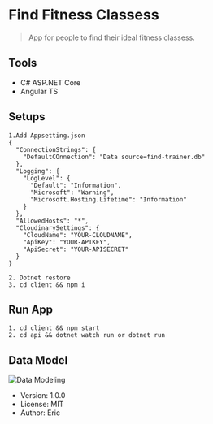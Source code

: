 # Find Fitness Classess
> App for people to find their ideal fitness classess.
## Tools
- C# ASP.NET Core 
- Angular TS

## Setups

```
1.Add Appsetting.json
{
  "ConnectionStrings": {
    "DefaultCOnnection": "Data source=find-trainer.db"
  },
  "Logging": {
    "LogLevel": {
      "Default": "Information",
      "Microsoft": "Warning",
      "Microsoft.Hosting.Lifetime": "Information"
    }
  },
  "AllowedHosts": "*",
  "CloudinarySettings": {
    "CloudName": "YOUR-CLOUDNAME",
    "ApiKey": "YOUR-APIKEY",
    "ApiSecret": "YOUR-APISECRET"
  }
}

2. Dotnet restore
3. cd client && npm i
```
## Run App
```
1. cd client && npm start
2. cd api && dotnet watch run or dotnet run
```
## Data Model
![Data Modeling](https://user-images.githubusercontent.com/54079742/85230083-8a06d980-b3a2-11ea-979f-4d50fae5ddad.PNG)
- Version: 1.0.0
- License: MIT
- Author: Eric


